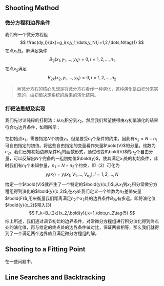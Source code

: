 ## Shooting Method
### 微分方程和边界条件
我们有一个微分方程组
$$
\frac{dy_i}{dx}=g_i(x,y_1,\dots,y_N),i=1,2,\dots,N\tag{1}
$$
在点$x_1$处，解满足条件
$$
B_{1j}(x_1,y_1,\dots,y_N)=0,i=1,2,\dots,n_1\tag{2}
$$
在点$x_2$满足
$$
B_{2k}(x_2,y_1,\dots,y_N)=0,i=1,2,\dots,n_2\tag{3}
$$
>解微分方程的核心思想是将微分方程看作一种演化，这种演化是由积分来实现的，由初值决定系统的后来的演化结果。

### 打靶法思想及实现
我们先讨论纯粹的打靶法：从$x_1$积分到$x_2$，然后我们希望使得由$x_1$初值演化的结果符合$x_2$边界条件，如图所示：

在初始点$x_1$，需要指定$N$个初值$y_i$，但是要受$n_1$个条件的约束，因此有$n_2=N-n_1$可自由指定的初值。将这些自由指定的变量看作矢量$\bold{V}$的分量，维数为$n_2$。我们已知初始边界条件$B_{1j}$的函数形式，通过改变$\bold{V}$的$n_2$个自由分量，可以反解出$N$个完备的一组初始值$\bold{y}$，使其满足$x_1$处的初始条件，此时我们有$n_1$个未知参量，$n_1=N-n_2$个约束，即（2）可化为
$$
y_i(x_1)=y_i(x_1;V_1,\dots,V_{n_2}),i=1,2,\dots,N\tag{4}
$$
给定一个$\bold{V}$就产生了一个特定的$\bold{y}(x_1)$,从$x_1$到$x_2$积分常微分方程组得到演化的$\bold{y}(x_2)$,在$x_2$处我们定义一个维数为$n_2$差值矢量$\bold{F}$,用来衡量我们距离满足$n_2$个$x_2$处的边界条件$B_{2k}$有多远。即将演化值$\bold{y}(x_2)$带入(3)
$$
F_k=B_{2k}(x_2,\bold{y}),k=1,\dots,n_2\tag{5}
$$
综上所述，我们通过调节初始的边界条件，对常微分方程组进行积分演化得到终点处的演化值，再与给定的终点处的边界条件做对比，保证两者相等，那么我们就得到了一个满足两个边界值且满足微分方程组的解。
## Shooting to a Fitting Point
在一些问题中，

## Line Searches and Backtracking

<!--stackedit_data:
eyJoaXN0b3J5IjpbLTI0OTc1OTM0MywxNTU2NTA1NzU4LDYyMD
QyNzMwOSwtOTM1NTc3ODg2LDU0NzgzMTMxMiw0MTE0NjA1OTIs
NTY4NDU5MDI1LDE0OTQ0MTQ3MDksMTQ5NDQxNDcwOSwtMTI0OD
Q2NjA5NSwtMjA4ODc0NjYxMl19
-->